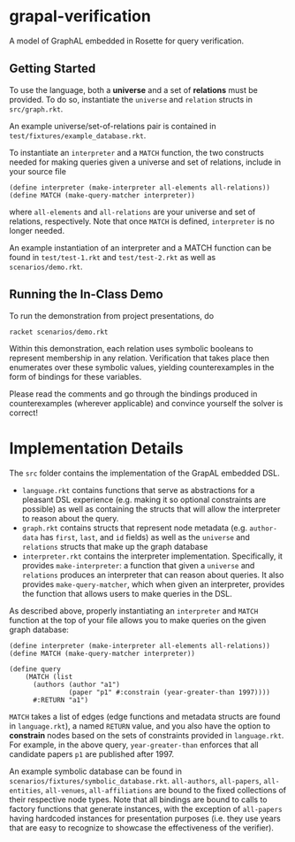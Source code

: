# grapal-verification
A model of GraphAL embedded in Rosette for query verification.

## Getting Started

To use the language, both a **universe** and a set of **relations** must be provided. To do so, instantiate the `universe` and `relation` structs in `src/graph.rkt`.

An example universe/set-of-relations pair is contained in `test/fixtures/example_database.rkt`.

To instantiate an `interpreter` and a `MATCH` function, the two constructs needed for making queries given a universe and set of relations, include in your source file

```
(define interpreter (make-interpreter all-elements all-relations))
(define MATCH (make-query-matcher interpreter))
```

where `all-elements` and `all-relations` are your universe and set of relations, respectively. Note that once `MATCH` is defined, `interpreter` is no longer needed.

An example instantiation of an interpreter and a MATCH function can be found in `test/test-1.rkt` and `test/test-2.rkt` as well as `scenarios/demo.rkt`.

## Running the In-Class Demo

To run the demonstration from project presentations, do

```
racket scenarios/demo.rkt
```

Within this demonstration, each relation uses symbolic booleans to represent membership in any relation. Verification that takes place then enumerates over these symbolic values, yielding counterexamples in the form of bindings for these variables.

Please read the comments and go through the bindings produced in counterexamples (wherever applicable) and convince yourself the solver is correct!

# Implementation Details

The `src` folder contains the implementation of the GrapAL embedded DSL.
* `language.rkt` contains functions that serve as abstractions for a pleasant DSL experience (e.g. making it so optional constraints are possible) as well as containing the structs that will allow the interpreter to reason about the query.
* `graph.rkt` contains structs that represent node metadata (e.g. `author-data` has `first`, `last`, and `id` fields) as well as the `universe` and `relations` structs that make up the graph database
* `interpreter.rkt` contains the interpreter implementation. Specifically, it provides `make-interpreter`:  a function that given a `universe` and `relations` produces an interpreter that can reason about queries. It also provides `make-query-matcher`, which when given an interpreter, provides the function that allows users to make queries in the DSL.

As described above, properly instantiating an `interpreter` and `MATCH` function at the top of your file allows you to make queries on the given graph database:

```
(define interpreter (make-interpreter all-elements all-relations))
(define MATCH (make-query-matcher interpreter))

(define query
    (MATCH (list
      (authors (author "a1") 
               (paper "p1" #:constrain (year-greater-than 1997))))
      #:RETURN "a1")
```

`MATCH` takes a list of edges (edge functions and metadata structs are found in `language.rkt`), a named `RETURN` value, and you also have the option to **constrain** nodes based on the sets of constraints provided in `language.rkt`. For example, in the above query, `year-greater-than` enforces that all candidate papers `p1` are published after 1997.

An example symbolic database can be found in `scenarios/fixtures/symbolic_database.rkt`. `all-authors`, `all-papers`, `all-entities`, `all-venues`, `all-affiliations` are bound to the fixed collections of their respective node types. Note that all bindings are bound to calls to factory functions that generate instances, with the exception of `all-papers` having hardcoded instances for presentation purposes (i.e. they use years that are easy to recognize to showcase the effectiveness of the verifier).



